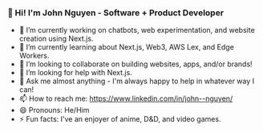 ### 👋 Hi! I'm John Nguyen - Software + Product Developer

- 🔭 I’m currently working on chatbots, web experimentation, and website creation using Next.js.
- 🌱 I’m currently learning about Next.js, Web3, AWS Lex, and Edge Workers.
- 👯 I’m looking to collaborate on building websites, apps, and/or brands!
- 🤔 I’m looking for help with Next.js.
- 💬 Ask me almost anything - I'm always happy to help in whatever way I can!
- 📫 How to reach me: https://www.linkedin.com/in/john--nguyen/
- 😄 Pronouns: He/Him
- ⚡ Fun facts: I've an enjoyer of anime, D&D, and video games.
